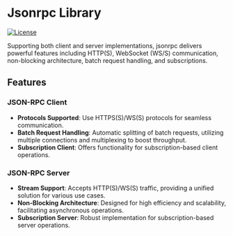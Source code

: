 # Jsonrpc Library

[![License](https://img.shields.io/badge/license-Apache2-green.svg)](LICENSE)


Supporting both client and server implementations, jsonrpc delivers powerful features including HTTP(S), WebSocket (WS/S) communication, non-blocking architecture, batch request handling, and subscriptions.

## Features

### JSON-RPC Client
* **Protocols Supported**: Use HTTPS(S)/WS(S) protocols for seamless communication.
* **Batch Request Handling**: Automatic splitting of batch requests, utilizing multiple connections and multiplexing to boost throughput.
* **Subscription Client**: Offers functionality for subscription-based client operations.

### JSON-RPC Server
* **Stream Support**: Accepts HTTP(S)/WS(S) traffic, providing a unified solution for various use cases.
* **Non-Blocking Architecture**: Designed for high efficiency and scalability, facilitating asynchronous operations.
* **Subscription Server**: Robust implementation for subscription-based server operations.

